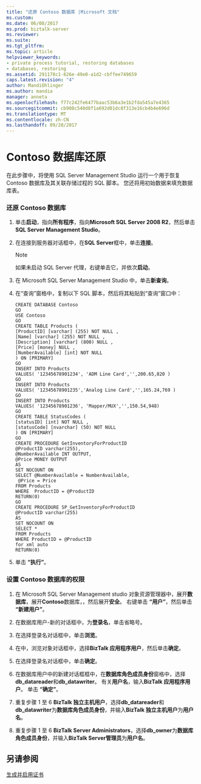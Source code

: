 ```yaml
---
title: "还原 Contoso 数据库 |Microsoft 文档"
ms.custom: 
ms.date: 06/08/2017
ms.prod: biztalk-server
ms.reviewer: 
ms.suite: 
ms.tgt_pltfrm: 
ms.topic: article
helpviewer_keywords:
- private process tutorial, restoring databases
- databases, restoring
ms.assetid: 291178c1-826e-49e0-a1d2-cbffee749659
caps.latest.revision: "4"
author: MandiOhlinger
ms.author: mandia
manager: anneta
ms.openlocfilehash: f77c242fe6477baac53b6a3e1b2fda545a7e4365
ms.sourcegitcommit: cb908c540d8f1a692d01dc8f313e16cb4b4e696d
ms.translationtype: MT
ms.contentlocale: zh-CN
ms.lasthandoff: 09/20/2017
---
```

# <a name="restoring-the-contoso-database"></a>Contoso 数据库还原
在此步骤中，将使用 SQL Server Management Studio 运行一个用于恢复 Contoso 数据库及其关联存储过程的 SQL 脚本。 您还将用初始数据来填充数据库表。  
  
### <a name="to-restore-the-contoso-database"></a>还原 Contoso 数据库  
  
1.  单击**启动**，指向**所有程序**，指向**Microsoft SQL Server 2008 R2**，然后单击**SQL Server Management Studio**。  
  
2.  在连接到服务器对话框中，在**SQL Server**框中，单击**连接**。  
  
    > [!NOTE]
    >  如果未启动 SQL Server 代理，右键单击它，并依次**启动**。  
  
3.  在 Microsoft SQL Server Management Studio 中，单击**新查询**。  
  
4.  在“查询”窗格中，复制以下 SQL 脚本，然后将其粘贴到“查询”窗口中：  
  
    ```  
    CREATE DATABASE Contoso  
    GO  
    USE Contoso  
    GO  
    CREATE TABLE Products (  
    [ProductID] [varchar] (255) NOT NULL ,  
    [Name] [varchar] (255) NOT NULL ,  
    [Description] [varchar] (800) NULL ,  
    [Price] [money] NULL ,  
    [NumberAvailable] [int] NOT NULL   
    ) ON [PRIMARY]  
    GO  
    INSERT INTO Products  
    VALUES( '12345678901234', 'ADM Line Card','',200.65,820 )  
    GO  
    INSERT INTO Products  
    VALUES( '12345678901235','Analog Line Card','',165.24,769 )  
    GO  
    INSERT INTO Products  
    VALUES( '12345678901236', 'Mapper/MUX','',150.54,948)  
    GO  
    CREATE TABLE StatusCodes (  
    [statusID] [int] NOT NULL ,  
    [statusCode] [nvarchar] (50) NOT NULL   
    ) ON [PRIMARY]  
    GO  
    CREATE PROCEDURE GetInventoryForProductID  
    @ProductID varchar(255),  
    @NumberAvailable INT OUTPUT,  
    @Price MONEY OUTPUT  
    AS  
    SET NOCOUNT ON  
    SELECT @NumberAvailable = NumberAvailable,  
     @Price = Price  
    FROM Products  
    WHERE  ProductID = @ProductID  
    RETURN(0)  
    GO  
    CREATE PROCEDURE SP_GetInventoryForProductID  
    @ProductID varchar(255)  
    AS  
    SET NOCOUNT ON  
    SELECT *  
    FROM Products  
    WHERE ProductID = @ProductID  
    for xml auto  
    RETURN(0)  
    ```  
  
5.  单击 **“执行”**。  
  
### <a name="to-set-permissions-on-the-contoso-database"></a>设置 Contoso 数据库的权限  
  
1.  在 Microsoft SQL Server Management studio 对象资源管理器中，展开**数据库**，展开**Contoso**数据库，，然后展开**安全**。 右键单击 **“用户”**，然后单击 **“新建用户”**。  
  
2.  在数据库用户-新的对话框中，为**登录名**，单击省略号。  
  
3.  在选择登录名对话框中，单击**浏览**。  
  
4.  在中，浏览对象对话框中，选择**BizTalk 应用程序用户**，然后单击**确定**。  
  
5.  在选择登录名对话框中，单击**确定**。  
  
6.  在数据库用户中的新建对话框框中，在**数据库角色成员身份**窗格中，选择**db_datareader**和**db_datawriter**。 有关**用户名**，输入**BizTalk 应用程序用户**。 单击 **“确定”**。  
  
7.  重复步骤 1 至 6 **BizTalk 独立主机用户**，选择**db_datareader**和**db_datawriter**为**数据库角色成员身份**，并输入**BizTalk 独立主机用户**为**用户名**。  
  
8.  重复步骤 1 至 6 **BizTalk Server Administrators**，选择**db_owner**为**数据库角色成员身份**，并输入**BizTalk Server管理员**为**用户名**。  
  
## <a name="see-also"></a>另请参阅  
 [生成并启用证书](../../adapters-and-accelerators/accelerator-rosettanet/generating-and-enabling-certificates.md)